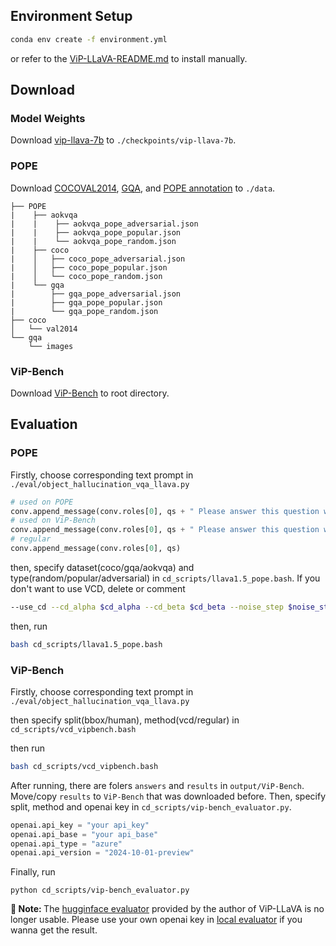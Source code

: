 ## Environment Setup
```bash
conda env create -f environment.yml
```
or refer to the [ViP-LLaVA-README.md](https://github.com/ssbhxlj/AI6103-Project/blob/main/ViP-LLaVA-README.md) to install manually.

## Download 
### Model Weights 
Download [vip-llava-7b](https://huggingface.co/mucai/vip-llava-7b) to `./checkpoints/vip-llava-7b`.

### POPE
Download [COCOVAL2014](http://images.cocodataset.org/zips/val2014.zip), [GQA](https://downloads.cs.stanford.edu/nlp/data/gqa/images.zip), and [POPE annotation](https://github.com/RUCAIBox/POPE) to `./data`. 
```
├── POPE
|    ├── aokvqa
|    |    ├── aokvqa_pope_adversarial.json
|    |    ├── aokvqa_pope_popular.json
|    |    └── aokvqa_pope_random.json
|    ├── coco
|    │   ├── coco_pope_adversarial.json
|    │   ├── coco_pope_popular.json
|    │   └── coco_pope_random.json
|    └── gqa
|        ├── gqa_pope_adversarial.json
|        ├── gqa_pope_popular.json
|        └── gqa_pope_random.json
├── coco
│   └── val2014
└── gqa
    └── images
```
### ViP-Bench
Download [ViP-Bench](https://huggingface.co/datasets/mucai/ViP-Bench/tree/main) to root directory.

## Evaluation
### POPE
Firstly, choose corresponding text prompt in `./eval/object_hallucination_vqa_llava.py`
```python
# used on POPE
conv.append_message(conv.roles[0], qs + " Please answer this question with one word.")
# used on ViP-Bench
conv.append_message(conv.roles[0], qs + " Please answer this question with a word, number or phrase")
# regular
conv.append_message(conv.roles[0], qs)
```

then, specify dataset(coco/gqa/aokvqa) and type(random/popular/adversarial) in `cd_scripts/llava1.5_pope.bash`. If you don't want to use VCD, delete or comment
```bash
--use_cd --cd_alpha $cd_alpha --cd_beta $cd_beta --noise_step $noise_step --seed ${seed} \
```

then, run 
```bash
bash cd_scripts/llava1.5_pope.bash
```

### ViP-Bench
Firstly, choose corresponding text prompt in `./eval/object_hallucination_vqa_llava.py`

then specify split(bbox/human), method(vcd/regular) in `cd_scripts/vcd_vipbench.bash`

then run
```bash
bash cd_scripts/vcd_vipbench.bash
```

After running, there are folers `answers` and `results` in `output/ViP-Bench`. Move/copy `results` to  `ViP-Bench` that was downloaded before. Then, specify split, method and openai key in `cd_scripts/vip-bench_evaluator.py`.
```python
openai.api_key = "your api_key"
openai.api_base = "your api_base"
openai.api_type = "azure"
openai.api_version = "2024-10-01-preview" 
```

Finally, run
```shell
python cd_scripts/vip-bench_evaluator.py
```
<b>🔔 Note: </b>The [hugginface evaluator](https://huggingface.co/spaces/mucai/ViP-Bench_Evaluator) provided by the author of ViP-LLaVA is no longer usable. Please use your own openai key in [local evaluator](https://github.com/ssbhxlj/AI6103-Project/blob/main/cd_scripts/vip-bench_evaluator.py) if you wanna get the result.